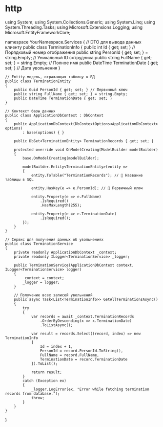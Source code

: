# http


using System;
using System.Collections.Generic;
using System.Linq;
using System.Threading.Tasks;
using Microsoft.Extensions.Logging;
using Microsoft.EntityFrameworkCore;

namespace YourNamespace.Services
{
    // DTO для вывода данных клиенту
    public class TerminationInfo
    {
        public int Id { get; set; } // Порядковый номер отображения
        public string PersonId { get; set; } = string.Empty; // Уникальный ID сотрудника
        public string FullName { get; set; } = string.Empty; // Полное имя
        public DateTime TerminationDate { get; set; } // Дата увольнения
    }

    // Entity-модель, отражающая таблицу в БД
    public class TerminationEntity
    {
        public Guid PersonId { get; set; } // Первичный ключ
        public string FullName { get; set; } = string.Empty;
        public DateTime TerminationDate { get; set; }
    }

    // Контекст базы данных
    public class ApplicationDbContext : DbContext
    {
        public ApplicationDbContext(DbContextOptions<ApplicationDbContext> options)
            : base(options) { }

        public DbSet<TerminationEntity> TerminationRecords { get; set; }

        protected override void OnModelCreating(ModelBuilder modelBuilder)
        {
            base.OnModelCreating(modelBuilder);

            modelBuilder.Entity<TerminationEntity>(entity =>
            {
                entity.ToTable("TerminationRecords"); // 🔁 Название таблицы в SQL

                entity.HasKey(e => e.PersonId); // 🔑 Первичный ключ

                entity.Property(e => e.FullName)
                    .IsRequired()
                    .HasMaxLength(255);

                entity.Property(e => e.TerminationDate)
                    .IsRequired();
            });
        }
    }

    // Сервис для получения данных об увольнениях
    public class TerminationService
    {
        private readonly ApplicationDbContext _context;
        private readonly ILogger<TerminationService> _logger;

        public TerminationService(ApplicationDbContext context, ILogger<TerminationService> logger)
        {
            _context = context;
            _logger = logger;
        }

        // Получение всех записей увольнений
        public async Task<List<TerminationInfo>> GetAllTerminationsAsync()
        {
            try
            {
                var records = await _context.TerminationRecords
                    .OrderByDescending(x => x.TerminationDate)
                    .ToListAsync();

                var result = records.Select((record, index) => new TerminationInfo
                {
                    Id = index + 1,
                    PersonId = record.PersonId.ToString(),
                    FullName = record.FullName,
                    TerminationDate = record.TerminationDate
                }).ToList();

                return result;
            }
            catch (Exception ex)
            {
                _logger.LogError(ex, "Error while fetching termination records from database.");
                throw;
            }
        }
    }
}
